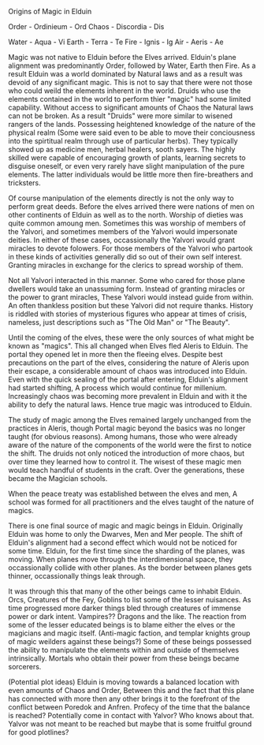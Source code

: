 Origins of Magic in Elduin

Order - Ordinieum - Ord
Chaos - Discordia - Dis

Water - Aqua   - Vi
Earth - Terra  - Te
Fire  - Ignis  - Ig
Air   - Aeris  - Ae

Magic was not native to Elduin before the Elves arrived. Elduin's plane alignment was predominantly Order, followed by Water, Earth then Fire. As a result Elduin was a world dominated by Natural laws and as a result was devoid of any significant magic. This is not to say that there were not those who could weild the elements inherent in the world. Druids who use the elements contained in the world to perform thier "magic" had some limited capability. Without access to significant amounts of Chaos the Natural laws can not be broken. As a result "Druids" were more similar to wisened rangers of the lands. Possessing heightened knowledge of the nature of the physical realm (Some were said even to be able to move their conciousness into the  spirtitual realm through use of particular herbs). They typically showed up as medicine men, herbal healers, sooth sayers. The highly skilled were capable of encouraging growth of plants, learning secrets to disguise oneself, or even very rarely have slight manipulation of the pure elements. The latter individuals would be little more then fire-breathers and tricksters.

Of course manipulation of the elements directly is not the only way to perform great deeds. Before the elves arrived there were nations of men on other continents of Elduin as well as to the north. Worship of dieties was quite common amoung men. Sometimes this was worship of members of the Yalvori, and sometimes members of the Yalvori would impersonate deities. In either of these cases, occassionally the Yalvori would grant miracles to devote folowers. For those members of the Yalvori who partook in these kinds of activities generally did so out of their own self interest. Granting miracles in exchange for the clerics to spread worship of them.

Not all Yalvori interacted in this manner. Some who cared for those plane dwellers would take an unassuming form. Instead of granting miracles or the power to grant miracles, These Yalvori would instead guide from within. An often thankless position but these Yalvori did not require thanks. History is riddled with stories of mysterious figures who appear at times of crisis, nameless, just descriptions such as "The Old Man" or "The Beauty".

Until the coming of the elves, these were the only sources of what might be known as "magics". This all changed when Elves fled Aleris to Elduin. The portal they opened let in more then the fleeing elves. Despite best precautions on the part of the elves, considering the nature of Aleris upon their escape, a considerable amount of chaos was introduced into Elduin. Even with the quick sealing of the portal after entering, Elduin's alignment had started shifting, A process which would continue for millenium. Increasingly chaos was becoming more prevalent in Elduin and with it the ability to defy the natural laws. Hence true magic was introduced to Elduin.

The study of magic among the Elves remained largely unchanged from the practices in Aleris, though Portal magic beyond the basics was no longer taught (for obvious reasons). Among humans, those who were already aware of the nature of the components of the world were the first to notice the shift. The druids not only noticed the introduction of more chaos, but over time they learned how to control it. The wisest of these magic men would teach handful of students in the craft. Over the generations, these became the Magician schools. 

When the peace treaty was established between the elves and men, A school was formed for all practitioners and the elves taught of the nature of magics.

There is one final source of magic and magic beings in Elduin. Originally Elduin was home to only the Dwarves, Men and Mer people. The shift of Elduin's alignment had a second effect which would not be noticed for some time. Elduin, for the first time since the sharding of the planes, was moving. When planes move through the interdimensional space, they occassionally collide with other planes. As the border between planes gets thinner, occassionally things leak through.

It was through this that many of the other beings came to inhabit Elduin. Orcs, Creatures of the Fey, Goblins to list some of the lesser nuisances. As time progressed more darker things bled through creatures of immense power or dark intent. Vampires?? Dragons and the like. The reaction from some of the lesser educated beings is to blame either the elves or the magicians and magic itself. (Anti-magic faction, and templar knights group of magic weilders against these beings?) Some of these beings possessed the ability to manipulate the elements within and outside of themselves intrinsically. Mortals who obtain their power from these beings became sorcerers.

(Potential plot ideas)
Elduin is moving towards a balanced location with even amounts of Chaos and Order, Between this and the fact that this plane has connected with more then any other brings it to the forefront of the conflict between Poredok and Anfren. Profecy of the time that the balance is reached? Potentially come in contact with Yalvor? Who knows about that. Yalvor was not meant to be reached but maybe that is some fruitful ground for good plotlines? 
